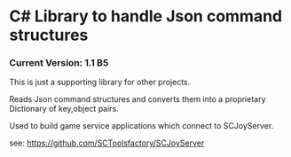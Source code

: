 # C# Library to handle Json command structures
### Current Version: 1.1 B5

This is just a supporting library for other projects.

Reads Json command structures and converts them into a proprietary Dictionary of key,object pairs.

Used to build game service applications which connect to SCJoyServer.

see: https://github.com/SCToolsfactory/SCJoyServer

